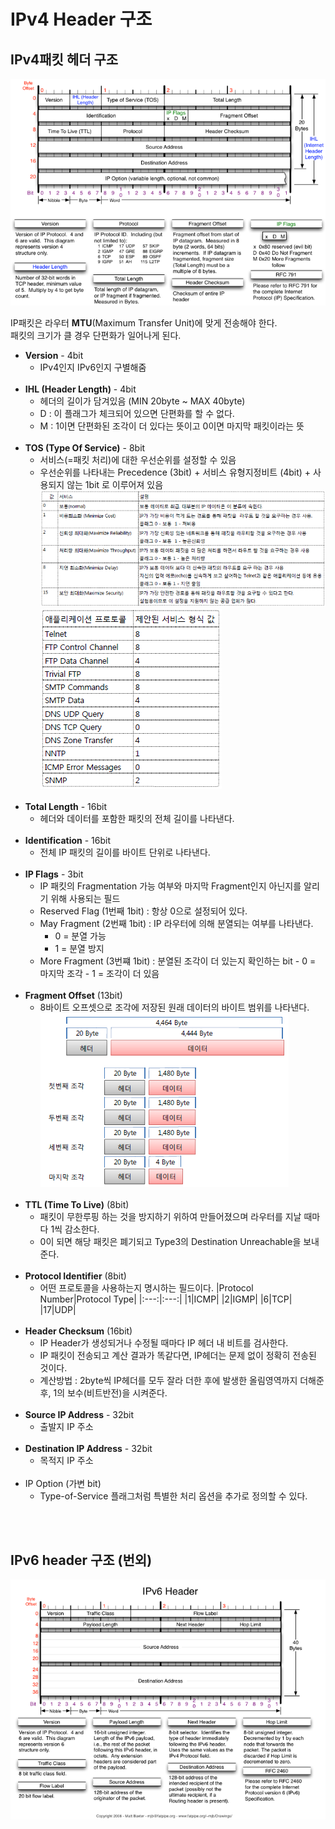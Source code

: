 # IPv4 Header 구조

## IPv4패킷 헤더 구조

![ip패킷구조](/images/TIL/CS-Network/ipv4-header.png)

IP패킷은 라우터 **MTU**(Maximum Transfer Unit)에 맞게 전송해야 한다.  
패킷의 크기가 클 경우 단편화가 일어나게 된다.

- **Version** - 4bit
  - IPv4인지 IPv6인지 구별해줌
    <br><br>
- **IHL (Header Length)** - 4bit
  - 헤더의 길이가 담겨있음 (MIN 20byte ~ MAX 40byte)
  - D : 이 플래그가 체크되어 있으면 단편화를 할 수 없다.
  - M : 1이면 단편화된 조각이 더 있다는 뜻이고 0이면 마지막 패킷이라는 뜻
    <br><br>
- **TOS (Type Of Service)** - 8bit
  - 서비스(=패킷 처리)에 대한 우선순위를 설정할 수 있음
  - 우선순위를 나타내는 Precedence (3bit) + 서비스 유형지정비트 (4bit) + 사용되지 않는 1bit 로 이루어져 있음
    ![tos](/images/TIL/CS-Network/tos.png)  
    ![tos-2](/images/TIL/CS-Network/tos-2.png)
    <br><br>
- **Total Length** - 16bit
  - 헤더와 데이터를 포함한 패킷의 전체 길이를 나타낸다.
    <br><br>
- **Identification** - 16bit
  - 전체 IP 패킷의 길이를 바이트 단위로 나타낸다.
    <br><br>
- **IP Flags** - 3bit
  - IP 패킷의 Fragmentation 가능 여부와 마지막 Fragment인지 아닌지를 알리기 위해 사용되는 필드
  - Reserved Flag (1번째 1bit) : 항상 0으로 설정되어 있다.
  - May Fragment (2번째 1bit) : IP 라우터에 의해 분열되는 여부를 나타낸다.
    - 0 = 분열 가능
    - 1 = 분열 방지
  - More Fragment (3번쨰 1bit) : 분열된 조각이 더 있는지 확인하는 bit - 0 = 마지막 조각 - 1 = 조각이 더 있음
    <br><br>
- **Fragment Offset** (13bit)
  - 8바이트 오프셋으로 조각에 저장된 원래 데이터의 바이트 범위를 나타낸다.  
    ![fregmentation](/images/TIL/CS-Network/fregmentation.png)
    <br><br>
- **TTL (Time To Live)** (8bit)
  - 패킷이 무한루핑 하는 것을 방지하기 위하여 만들어졌으며 라우터를 지날 때마다 1씩 감소한다.
  - 0이 되면 해당 패킷은 폐기되고 Type3의 Destination Unreachable을 보내준다.
    <br><br>
- **Protocol Identifier** (8bit)
  - 어떤 프로토콜을 사용하는지 명시하는 필드이다.
    |Protocol Number|Protocol Type|
    |:---:|:---:|
    |1|ICMP|
    |2|IGMP|
    |6|TCP|
    |17|UDP|
    <br><br>
- **Header Checksum** (16bit)
  - IP Header가 생성되거나 수정될 때마다 IP 헤더 내 비트를 검사한다.
  - IP 패킷이 전송되고 계산 결과가 똑같다면, IP헤더는 문제 없이 정확히 전송된 것이다.
  - 계산방법 : 2byte씩 IP헤더를 모두 잘라 더한 후에 발생한 올림영역까지 더해준 후, 1의 보수(비트반전)을 시켜준다.
    <br><br>
- **Source IP Address** - 32bit
  - 출발지 IP 주소
    <br><br>
- **Destination IP Address** - 32bit
  - 목적지 IP 주소
    <br><br>
- IP Option (가변 bit)
  - Type-of-Service 플래그처럼 특별한 처리 옵션을 추가로 정의할 수 있다.

<br><br>

## IPv6 header 구조 (번외)

![ipv6](/images/TIL/CS-Network/ipv6.png)
